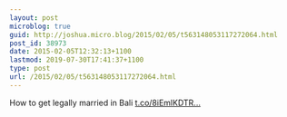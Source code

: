 ```yaml
---
layout: post
microblog: true
guid: http://joshua.micro.blog/2015/02/05/t563148053117272064.html
post_id: 38973
date: 2015-02-05T12:32:13+1100
lastmod: 2019-07-30T17:41:37+1100
type: post
url: /2015/02/05/t563148053117272064.html
---
```

How to get legally married in Bali [t.co/8iEmlKDTR...](http://t.co/8iEmlKDTRB)
